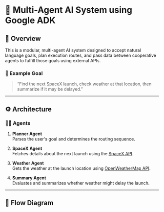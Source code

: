 # 🧠 Multi-Agent AI System using Google ADK

## 📌 Overview

This is a modular, multi-agent AI system designed to accept natural language goals, plan execution routes, and pass data between cooperative agents to fulfill those goals using external APIs.

### 🧪 Example Goal
> “Find the next SpaceX launch, check weather at that location, then summarize if it may be delayed.”

---

## ⚙️ Architecture

### 👨‍💼 Agents

1. **Planner Agent**  
   Parses the user's goal and determines the routing sequence.

2. **SpaceX Agent**  
   Fetches details about the next launch using the [SpaceX API](https://github.com/r-spacex/SpaceX-API).

3. **Weather Agent**  
   Gets the weather at the launch location using [OpenWeatherMap API](https://openweathermap.org/api).

4. **Summary Agent**  
   Evaluates and summarizes whether weather might delay the launch.

---

## 🔁 Flow Diagram


